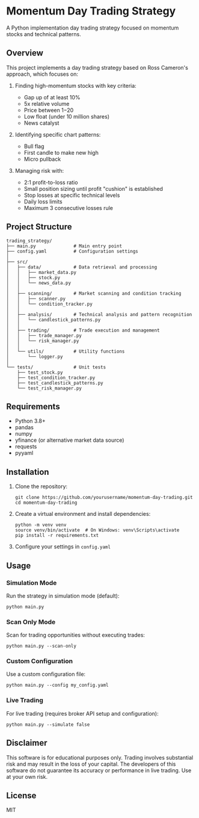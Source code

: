 # Momentum Day Trading Strategy

A Python implementation day trading strategy focused on momentum stocks and technical patterns.

## Overview

This project implements a day trading strategy based on Ross Cameron's approach, which focuses on:

1. Finding high-momentum stocks with key criteria:
   - Gap up of at least 10%
   - 5x relative volume
   - Price between $1-$20
   - Low float (under 10 million shares)
   - News catalyst

2. Identifying specific chart patterns:
   - Bull flag
   - First candle to make new high
   - Micro pullback

3. Managing risk with:
   - 2:1 profit-to-loss ratio
   - Small position sizing until profit "cushion" is established
   - Stop losses at specific technical levels
   - Daily loss limits
   - Maximum 3 consecutive losses rule

## Project Structure

```
trading_strategy/
├── main.py              # Main entry point
├── config.yaml          # Configuration settings
│
├── src/
│   ├── data/            # Data retrieval and processing
│   │   ├── market_data.py
│   │   ├── stock.py
│   │   └── news_data.py
│   │
│   ├── scanning/        # Market scanning and condition tracking
│   │   ├── scanner.py
│   │   └── condition_tracker.py
│   │
│   ├── analysis/        # Technical analysis and pattern recognition
│   │   └── candlestick_patterns.py
│   │
│   ├── trading/         # Trade execution and management
│   │   ├── trade_manager.py
│   │   └── risk_manager.py
│   │
│   └── utils/           # Utility functions
│       └── logger.py
│
└── tests/               # Unit tests
    ├── test_stock.py
    ├── test_condition_tracker.py
    ├── test_candlestick_patterns.py
    └── test_risk_manager.py
```

## Requirements

- Python 3.8+
- pandas
- numpy
- yfinance (or alternative market data source)
- requests
- pyyaml

## Installation

1. Clone the repository:
   ```
   git clone https://github.com/yourusername/momentum-day-trading.git
   cd momentum-day-trading
   ```

2. Create a virtual environment and install dependencies:
   ```
   python -m venv venv
   source venv/bin/activate  # On Windows: venv\Scripts\activate
   pip install -r requirements.txt
   ```

3. Configure your settings in `config.yaml`

## Usage

### Simulation Mode

Run the strategy in simulation mode (default):

```
python main.py
```

### Scan Only Mode

Scan for trading opportunities without executing trades:

```
python main.py --scan-only
```

### Custom Configuration

Use a custom configuration file:

```
python main.py --config my_config.yaml
```

### Live Trading

For live trading (requires broker API setup and configuration):

```
python main.py --simulate false
```

## Disclaimer

This software is for educational purposes only. Trading involves substantial risk and may result in the loss of your capital. The developers of this software do not guarantee its accuracy or performance in live trading. Use at your own risk.

## License

MIT
